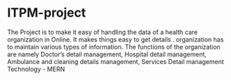 # ITPM-project
The Project is to make it easy of handling the data of a health care organization in Online. It makes things easy to get details . organization has to maintain various types of information. The functions of the organization are namely Doctor’s detail management, Hospital detail management, Ambulance  and cleaning  details management, Services Detail management
Technology - MERN
